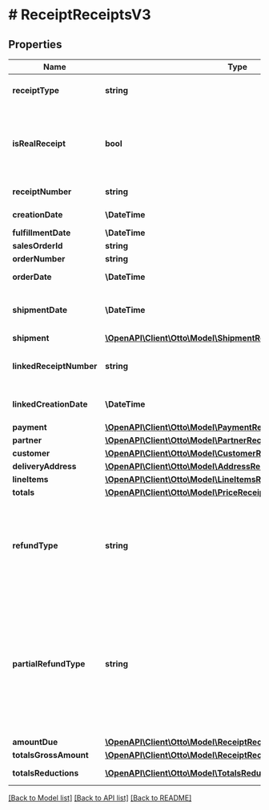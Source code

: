 # # ReceiptReceiptsV3

## Properties

Name | Type | Description | Notes
------------ | ------------- | ------------- | -------------
**receiptType** | **string** | Categorisation that classifies the receipts according to the main characteristics  ATTENTION: In previous version the information was called type |
**isRealReceipt** | **bool** | Counterpart to the sentence \&quot;Dies ist kein Beleg/keine Rechnung im Sinne des Umsatzsteuergesetzes und berechtigt nicht zum Vorsteuerabzug.\&quot; on pdf document.    * Set to **true** since real customer invoices/refunds for shipments to locations in domestic tax territory are created.    * Set to **false** for technical receipts not visible to customer or on receipts with delivery addresses on Helgoland or in Büsingen |
**receiptNumber** | **string** | Human readable identifier of a receipt known by customer. &lt;/br&gt; Guaranteed to be unique per partner |
**creationDate** | **\DateTime** | Date when receipt is created by system (UTC in ISO-8601 format) |
**fulfillmentDate** | **\DateTime** | Date when service fulfilled. | [optional]
**salesOrderId** | **string** | Technical identifier of corresponding sales order |
**orderNumber** | **string** | Order number of corresponding sales order |
**orderDate** | **\DateTime** | Order date of corresponding sales order (UTC in ISO-8601 format) |
**shipmentDate** | **\DateTime** | Date when physical items of this receipt were handed over to the carrier to be delivered to the customer (UTC in ISO-8601 format).&lt;/br&gt;Only available on receipts of receiptType PURCHASE. | [optional]
**shipment** | [**\OpenAPI\Client\Otto\Model\ShipmentReceiptsV3**](ShipmentReceiptsV3.md) |  | [optional]
**linkedReceiptNumber** | **string** | Human-readable identifier of linked receipt.&lt;/br&gt; In case of receiptType PARTIAL_REFUND or REFUND it is the receiptINumber of purchase receipt.  ATTENTION: In previous version the information was called originalReceiptNumber | [optional]
**linkedCreationDate** | **\DateTime** | Creation date of linked receipt (UTC in ISO-8601 format).&lt;/br&gt;Only available if there is a linked receipt.  ATTENTION: In previous version the information was called originalCreatedDate | [optional]
**payment** | [**\OpenAPI\Client\Otto\Model\PaymentReceiptsV3**](PaymentReceiptsV3.md) |  |
**partner** | [**\OpenAPI\Client\Otto\Model\PartnerReceiptsV3**](PartnerReceiptsV3.md) |  |
**customer** | [**\OpenAPI\Client\Otto\Model\CustomerReceiptsV3**](CustomerReceiptsV3.md) |  |
**deliveryAddress** | [**\OpenAPI\Client\Otto\Model\AddressReceiptsV3**](AddressReceiptsV3.md) |  | [optional]
**lineItems** | [**\OpenAPI\Client\Otto\Model\LineItemsReceiptsV3**](LineItemsReceiptsV3.md) |  |
**totals** | [**\OpenAPI\Client\Otto\Model\PriceReceiptsV3[]**](PriceReceiptsV3.md) | Total amounts of receipt per tax type and tax rate |
**refundType** | **string** | Field describes the business case of a refund in more detail.    &lt;br/&gt;Only available on receipts of receiptType REFUND and not reliable provided on older partial refund receipts.    The following refundTypes are possible:   * **RETURN** - Refund due to a return of an item   * **CANCELLATION** - Refund of delivery fees due to a cancellation   * **SERVICE_FULL_REFUND_CANCELLED_BY_SDU** - Refund of a service without item   * **SERVICE_FULL_REFUND_PRODUCT_RETURNED** - Refund a service parallel to an item return | [optional]
**partialRefundType** | **string** | Business case of partial refund chosen by partner. Has an impact on the business flow and the PDF.                                                                                              &lt;/br&gt;Only available on receipts of receiptType PARTIAL_REFUND and not reliable provides on older partial refunds receipts.  Possible values: * **REFUND_COMPLAINT_ITEM** - Refund because of justified customer complaint on item * **REFUND_PAYPAL_DISPUTE** - Partial or full amount of item price was refunded due to a dispute in Paypal payment * **REFUND_ESCALATION** - Partial amount of item price was refunded due to an escalation * **REFUND_PARTIAL_AMOUNT_AFTER_SERVICE_CANCELLATION** - Lowering of service price after service was not fulfilled completely * **REFUND_CREDIT_CARD_DISPUTE** - Partial or full amount of item price was refunded due to a dispute in CREDIT_CARD payment | [optional]
**amountDue** | [**\OpenAPI\Client\Otto\Model\ReceiptReceiptsV3AmountDue**](ReceiptReceiptsV3AmountDue.md) |  |
**totalsGrossAmount** | [**\OpenAPI\Client\Otto\Model\ReceiptReceiptsV3TotalsGrossAmount**](ReceiptReceiptsV3TotalsGrossAmount.md) |  | [optional]
**totalsReductions** | [**\OpenAPI\Client\Otto\Model\TotalsReductionReceiptsV3[]**](TotalsReductionReceiptsV3.md) | Reduction amounts on total value of receipts (currently it includes voucher reduction) | [optional]

[[Back to Model list]](../../README.md#models) [[Back to API list]](../../README.md#endpoints) [[Back to README]](../../README.md)
